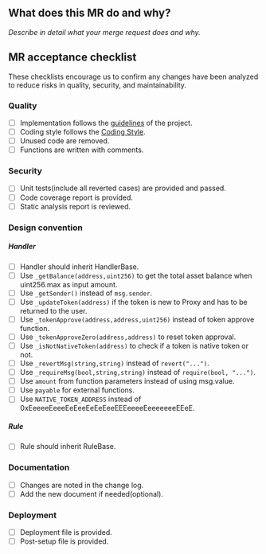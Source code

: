 ## What does this MR do and why?

_Describe in detail what your merge request does and why._

<!--
Please keep this description updated. Any discussion that related to this merge request
are useful for reviewers better understand your changes. Keeping the description updated is
especially important if they didn't participate in the discussion.
-->

## MR acceptance checklist

These checklists encourage us to confirm any changes have been analyzed to reduce risks in quality, security, and maintainability.

### Quality

- [ ] Implementation follows the [guidelines](GUIDELINES.md) of the project.
- [ ] Coding style follows the [Coding Style](https://app.asana.com/0/1110393615095724/1202201092359525/f).
- [ ] Unused code are removed.
- [ ] Functions are written with comments.

### Security

- [ ] Unit tests(include all reverted cases) are provided and passed.
- [ ] Code coverage report is provided.
- [ ] Static analysis report is reviewed.

### Design convention

##### Handler

- [ ] Handler should inherit HandlerBase.
- [ ] Use `_getBalance(address,uint256)` to get the total asset balance when uint256.max as input amount.
- [ ] Use `_getSender()` instead of `msg.sender`.
- [ ] Use `_updateToken(address)` if the token is new to Proxy and has to be returned to the user.
- [ ] Use `_tokenApprove(address,address,uint256)` instead of token approve function.
- [ ] Use `_tokenApproveZero(address,address)` to reset token approval.
- [ ] Use `_isNotNativeToken(address)` to check if a token is native token or not.
- [ ] Use `_revertMsg(string,string)` instead of `revert("...")`.
- [ ] Use `_requireMsg(bool,string,string)` instead of `require(bool, "...")`.
- [ ] Use `amount` from function parameters instead of using msg.value.
- [ ] Use `payable` for external functions.
- [ ] Use `NATIVE_TOKEN_ADDRESS` instead of 0xEeeeeEeeeEeEeeEeEeEeeEEEeeeeEeeeeeeeEEeE.

##### Rule

- [ ] Rule should inherit RuleBase.

### Documentation

- [ ] Changes are noted in the change log.
- [ ] Add the new document if needed(optional).

### Deployment

- [ ] Deployment file is provided.
- [ ] Post-setup file is provided.
